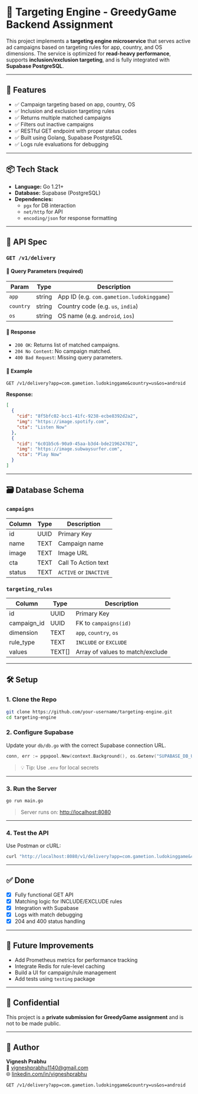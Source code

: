 # 🎯 Targeting Engine - GreedyGame Backend Assignment

This project implements a **targeting engine microservice** that serves active ad campaigns based on targeting rules for app, country, and OS dimensions. The service is optimized for **read-heavy performance**, supports **inclusion/exclusion targeting**, and is fully integrated with **Supabase PostgreSQL**.

---

## 🚀 Features

- ✅ Campaign targeting based on app, country, OS
- ✅ Inclusion and exclusion targeting rules
- ✅ Returns multiple matched campaigns
- ✅ Filters out inactive campaigns
- ✅ RESTful GET endpoint with proper status codes
- ✅ Built using Golang, Supabase PostgreSQL
- ✅ Logs rule evaluations for debugging

---

## 📦 Tech Stack

- **Language:** Go 1.21+
- **Database:** Supabase (PostgreSQL)
- **Dependencies:** 
  - `pgx` for DB interaction
  - `net/http` for API
  - `encoding/json` for response formatting

---

## 📄 API Spec

### `GET /v1/delivery`

#### 🔹 Query Parameters (required)
| Param   | Type   | Description                        |
|---------|--------|------------------------------------|
| `app`   | string | App ID (e.g. `com.gametion.ludokinggame`) |
| `country` | string | Country code (e.g. `us`, `india`) |
| `os`    | string | OS name (e.g. `android`, `ios`)    |

#### 🔹 Response

- `200 OK`: Returns list of matched campaigns.
- `204 No Content`: No campaign matched.
- `400 Bad Request`: Missing query parameters.

#### 🔸 Example

```http
GET /v1/delivery?app=com.gametion.ludokinggame&country=us&os=android
```

**Response:**

```json
[
  {
    "cid": "8f5bfc02-bcc1-41fc-9238-ecbe8392d2a2",
    "img": "https://image.spotify.com",
    "cta": "Listen Now"
  },
  {
    "cid": "6c01b5c6-90a9-45aa-b3d4-bde219624702",
    "img": "https://image.subwaysurfer.com",
    "cta": "Play Now"
  }
]
```

---

## 🗃️ Database Schema

### `campaigns`

| Column | Type | Description            |
| ------ | ---- | ---------------------- |
| id     | UUID | Primary Key            |
| name   | TEXT | Campaign name          |
| image  | TEXT | Image URL              |
| cta    | TEXT | Call To Action text    |
| status | TEXT | `ACTIVE` or `INACTIVE` |

### `targeting_rules`

| Column       | Type    | Description                      |
| ------------ | ------- | -------------------------------- |
| id           | UUID    | Primary Key                      |
| campaign\_id | UUID    | FK to `campaigns(id)`            |
| dimension    | TEXT    | `app`, `country`, `os`           |
| rule\_type   | TEXT    | `INCLUDE` or `EXCLUDE`           |
| values       | TEXT\[] | Array of values to match/exclude |

---

## 🛠️ Setup

### 1. Clone the Repo

```bash
git clone https://github.com/your-username/targeting-engine.git
cd targeting-engine
```

### 2. Configure Supabase

Update your `db/db.go` with the correct Supabase connection URL.

```go
conn, err := pgxpool.New(context.Background(), os.Getenv("SUPABASE_DB_URL"))
```

> 💡 Tip: Use `.env` for local secrets

---

### 3. Run the Server

```bash
go run main.go
```

> Server runs on: [http://localhost:8080](http://localhost:8080)

---

### 4. Test the API

Use Postman or cURL:

```bash
curl "http://localhost:8080/v1/delivery?app=com.gametion.ludokinggame&country=us&os=android"
```

---

## ✅ Done

* [x] Fully functional GET API
* [x] Matching logic for INCLUDE/EXCLUDE rules
* [x] Integration with Supabase
* [x] Logs with match debugging
* [x] 204 and 400 status handling

---

## 🧪 Future Improvements

* Add Prometheus metrics for performance tracking
* Integrate Redis for rule-level caching
* Build a UI for campaign/rule management
* Add tests using `testing` package

---

## 🔐 Confidential

This project is a **private submission for GreedyGame assignment** and is not to be made public.

---

## 👤 Author

**Vignesh Prabhu**  
📧 [vigneshprabhu1140@gmail.com](mailto:vigneshprabhu1140@gmail.com)  
🌐 [linkedin.com/in/vigneshprabhu](https://linkedin.com/in/vigneshprabhu)

```http
GET /v1/delivery?app=com.gametion.ludokinggame&country=us&os=android
